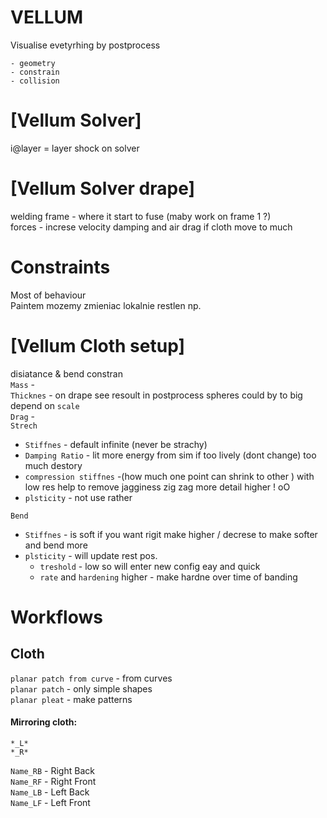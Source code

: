 # VELLUM

Visualise evetyrhing by postprocess 
```
- geometry 
- constrain 
- collision
```
# [Vellum Solver] 


i@layer = layer shock on solver 

# [Vellum Solver drape]

welding frame - where it start to fuse  (maby work on frame 1 ?)  
forces - increse velocity damping and air drag if cloth move to much 

# Constraints
Most of behaviour    
Paintem mozemy zmieniac lokalnie restlen np.  
# [Vellum Cloth setup]
disiatance & bend constran  
`Mass` -   
`Thicknes` - on drape see resoult in postprocess spheres could by to big  depend on `scale`     
`Drag` -    
`Strech`   
- `Stiffnes` - default infinite (never be strachy) 
- `Damping Ratio` - lit more energy from sim  if too lively  (dont change) too much destory  
- `compression stiffnes` -(how much one point can shrink to other )  with low res help to remove jagginess zig zag  more detail higher ! oO    
- `plsticity` - not use rather  

`Bend`
- `Stiffnes` - is soft if you want rigit make higher  / decrese to make softer  and bend more  
- `plsticity` - will update rest pos.   
  - `treshold` - low so will enter new config eay and quick     
  - `rate` and  `hardening` higher - make hardne over time of banding    
 
# Workflows  

## Cloth 
`planar patch from curve` - from curves  
`planar patch` - only simple shapes  
`planar pleat` - make patterns  


#### Mirroring cloth: 

`*_L*`  
`*_R*`  
 
`Name_RB` -   Right Back  
`Name_RF` -   Right Front  
`Name_LB` -   Left Back  
`Name_LF` -   Left Front  




